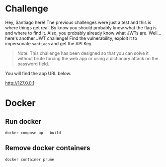 # Challenge

Hey, Santiago here! The previous challenges were just a test and this is where things get real. By know you should probably know what the flag is and where to find it. Also, you probably already know what JWTs are. Well... here's another JWT challenge! Find the vulnerability, exploit it to impersonate `santiago` and get the API Key.

> Note: This challenge has been designed so that you can solve it without brute forcing the web app or using a dictionary attack on the password field.

You will find the app URL below.

http://127.0.0.1

# Docker

## Run docker

```
docker compose up --build
```

## Remove docker containers

```
docker container prune
```
